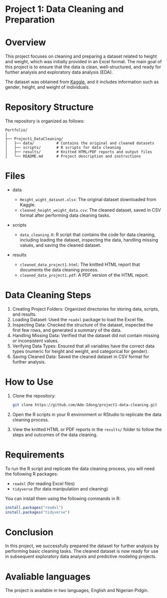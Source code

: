 # Project 1: Data Cleaning and Preparation

# Overview

This project focuses on cleaning and preparing a dataset related to height and weight, which was initially provided in an Excel format.
The main goal of this project is to ensure that the data is clean, well-structured, and ready for further analysis and exploratory data analysis (EDA). 

The dataset was obtained from [Kaggle](https://www.kaggle.com/datasets), and it includes information such as gender, height, and weight of individuals.

# Repository Structure

The repository is organized as follows:

```
Portfolio/
│
├── Project1_DataCleaning/
│   ├── data/          # Contains the original and cleaned datasets
│   ├── scripts/       # R scripts for data cleaning
│   ├── results/       # Knitted HTML/PDF reports and output files
│   └── README.md      # Project description and instructions
```

# Files

- data
  - `Height_wight_dataset.xlsx`: The original dataset downloaded from Kaggle.
  - `cleaned_height_weight_data.csv`: The cleaned dataset, saved in CSV format after performing data cleaning tasks.
  
- scripts
  - `data_cleaning.R`: R script that contains the code for data cleaning, including loading the dataset, inspecting the data, handling missing values, and saving the cleaned dataset.
  
- results
  - `cleaned_data_project1.html`: The knitted HTML report that documents the data cleaning process.
  - `cleaned_data_project1.pdf`: A PDF version of the HTML report.

# Data Cleaning Steps

1. Creating Project Folders: Organized directories for storing data, scripts, and results.
2. Loading Dataset: Used the `readxl` package to load the Excel file.
3. Inspecting Data: Checked the structure of the dataset, inspected the first few rows, and generated a summary of the data.
4. Handling Missing Data: Verified that the dataset did not contain missing or inconsistent values.
5. Verifying Data Types: Ensured that all variables have the correct data types (numeric for height and weight, and categorical for gender).
6. Saving Cleaned Data: Saved the cleaned dataset in CSV format for further analysis.

# How to Use

1. Clone the repository:
   ```bash
   git clone https://github.com/Ade-Idong/project1-data-cleaning.git
   ```
2. Open the R scripts in your R environment or RStudio to replicate the data cleaning process.

3. View the knitted HTML or PDF reports in the `results/` folder to follow the steps and outcomes of the data cleaning.

# Requirements

To run the R script and replicate the data cleaning process, you will need the following R packages:
- `readxl` (for reading Excel files)
- `tidyverse` (for data manipulation and cleaning)
  
You can install them using the following commands in R:
```r
install.packages("readxl")
install.packages("tidyverse")
```

# Conclusion

In this project, we successfully prepared the dataset for further analysis by performing basic cleaning tasks.
The cleaned dataset is now ready for use in subsequent exploratory data analysis and predictive modeling projects.


# Avaliable languages

The project is available in two languages, English and Nigerian Pidgin.

